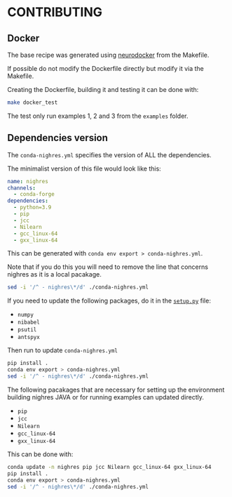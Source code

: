 # CONTRIBUTING

## Docker

The base recipe was generated using
[neurodocker](https://github.com/ReproNim/neurodocker) from the Makefile.

If possible do not modify the Dockerfile directly but modify it via the
Makefile.

Creating the Dockerfile, building it and testing it can be done with:

```bash
make docker_test
```

The test only run examples 1, 2 and 3 from the `examples` folder.

## Dependencies version

The `conda-nighres.yml` specifies the version of ALL the dependencies.

The minimalist version of this file would look like this:

```yml
name: nighres
channels:
  - conda-forge
dependencies:
  - python=3.9
  - pip
  - jcc
  - Nilearn
  - gcc_linux-64
  - gxx_linux-64
```

This can be generated with `conda env export > conda-nighres.yml`.

Note that if you do this you will need to remove the line that concerns nighres
as it is a local pacakage.

```bash
sed -i '/^ - nighres\*/d' ./conda-nighres.yml
```

If you need to update the following packages, do it in the
[`setup.py`](./setup.py) file:

- `numpy`
- `nibabel`
- `psutil`
- `antspyx`

Then run to update `conda-nighres.yml`

```bash
pip install .
conda env export > conda-nighres.yml
sed -i '/^ - nighres\*/d' ./conda-nighres.yml
```

The following pacakages that are necessary for setting up the environment
building nighres JAVA or for running examples can updated directly.

- `pip`
- `jcc`
- `Nilearn`
- `gcc_linux-64`
- `gxx_linux-64`

This can be done with:

```bash
conda update -n nighres pip jcc Nilearn gcc_linux-64 gxx_linux-64
pip install .
conda env export > conda-nighres.yml
sed -i '/^ - nighres\*/d' ./conda-nighres.yml
```
